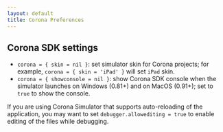 ```yaml
---
layout: default
title: Corona Preferences
---
```


## Corona SDK settings

- `corona = { skin = nil }`: set simulator skin for Corona projects; for example, `corona = { skin = 'iPad' }` will set `iPad` skin.
- `corona = { showconsole = nil }`: show Corona SDK console when the simulator launches on Windows (0.81+) and on MacOS (0.91+); set to `true` to show the console.

If you are using Corona Simulator that supports auto-reloading of the application,
you may want to set `debugger.allowediting = true` to enable editing of the files while debugging.

